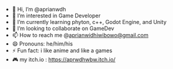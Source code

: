 - 👋 Hi, I’m @aprianwdh
- 👀 I’m interested in Game Developer
- 🌱 I’m currently learning phyton, c++, Godot Engine, and Unity
- 💞️ I’m looking to collaborate on GameDev
- 📫 How to reach me @aprianwidhiwibowo@gmail.com
- 😄 Pronouns: he/him/his
- ⚡ Fun fact: i like  anime and like a games
- 🎮 my itch.io : https://aprwdhwbw.itch.io/

<!---
aprianwdh/aprianwdh is a ✨ special ✨ repository because its `README.md` (this file) appears on your GitHub profile.
You can click the Preview link to take a look at your changes.
--->
